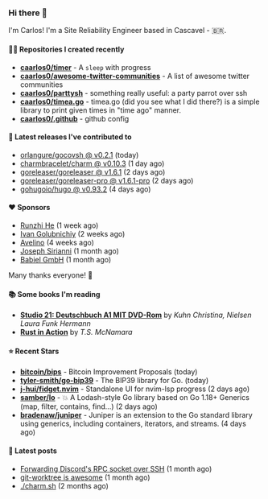 ### Hi there 👋

I'm Carlos! I'm a Site Reliability Engineer based in Cascavel - 🇧🇷.

#### 👨‍💻 Repositories I created recently
- **[caarlos0/timer](https://github.com/caarlos0/timer)** - A `sleep` with progress
- **[caarlos0/awesome-twitter-communities](https://github.com/caarlos0/awesome-twitter-communities)** - A list of awesome twitter communities
- **[caarlos0/parttysh](https://github.com/caarlos0/parttysh)** - something really useful: a party parrot over ssh
- **[caarlos0/timea.go](https://github.com/caarlos0/timea.go)** - timea.go (did you see what I did there?) is a simple library to print given times in &#34;time ago&#34; manner.
- **[caarlos0/.github](https://github.com/caarlos0/.github)** - github config

#### 🚀 Latest releases I've contributed to


- [orlangure/gocovsh @ v0.2.1](https://github.com/orlangure/gocovsh/releases/tag/v0.2.1) (today)
- [charmbracelet/charm @ v0.10.3](https://github.com/charmbracelet/charm/releases/tag/v0.10.3) (1 day ago)
- [goreleaser/goreleaser @ v1.6.1](https://github.com/goreleaser/goreleaser/releases/tag/v1.6.1) (2 days ago)
- [goreleaser/goreleaser-pro @ v1.6.1-pro](https://github.com/goreleaser/goreleaser-pro/releases/tag/v1.6.1-pro) (2 days ago)
- [gohugoio/hugo @ v0.93.2](https://github.com/gohugoio/hugo/releases/tag/v0.93.2) (4 days ago)

#### ❤️ Sponsors
- [Runzhi He](https://github.com/12f23eddde) (1 week ago)
- [Ivan Golubnichiy](https://github.com/h1kkan) (2 weeks ago)
- [Avelino](https://github.com/avelino) (4 weeks ago)
- [Joseph Sirianni](https://github.com/jsirianni) (1 month ago)
- [Babiel GmbH](https://github.com/babiel) (1 month ago)

Many thanks everyone! 🙏

#### 📚 Some books I'm reading
- **[Studio 21: Deutschbuch A1 MIT DVD-Rom](https://www.goodreads.com/book/show/25495148-studio-21)** by _Kuhn Christina, Nielsen Laura Funk Hermann_
- **[Rust in Action](https://www.goodreads.com/book/show/45731908-rust-in-action)** by _T.S. McNamara_

#### ⭐ Recent Stars


- **[bitcoin/bips](https://github.com/bitcoin/bips)** - Bitcoin Improvement Proposals (today)
- **[tyler-smith/go-bip39](https://github.com/tyler-smith/go-bip39)** - The BIP39 library for Go. (today)
- **[j-hui/fidget.nvim](https://github.com/j-hui/fidget.nvim)** - Standalone UI for nvim-lsp progress (2 days ago)
- **[samber/lo](https://github.com/samber/lo)** - 💥  A Lodash-style Go library based on Go 1.18&#43; Generics (map, filter, contains, find...) (2 days ago)
- **[bradenaw/juniper](https://github.com/bradenaw/juniper)** - Juniper is an extension to the Go standard library using generics, including containers, iterators, and streams. (4 days ago)

#### 📄 Latest posts
- [Forwarding Discord&#39;s RPC socket over SSH](https://carlosbecker.com/posts/discord-rpc-ssh/) (1 month ago)
- [git-worktree is awesome](https://carlosbecker.com/posts/git-worktrees/) (1 month ago)
- [./charm.sh](https://carlosbecker.com/posts/charm/) (2 months ago)
